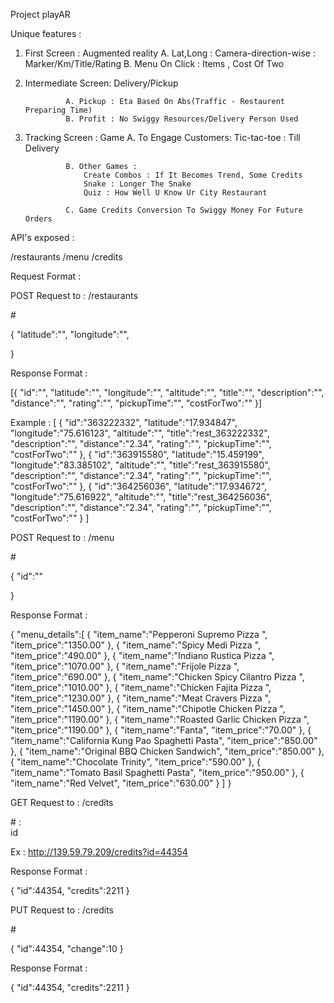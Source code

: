 Project playAR

Unique features : 

1. First Screen : Augmented reality 
               A. Lat,Long : Camera-direction-wise : Marker/Km/Title/Rating
               B. Menu On Click : Items , Cost Of Two

2. Intermediate Screen: Delivery/Pickup

				A. Pickup : Eta Based On Abs(Traffic - Restaurent Preparing Time)
                B. Profit : No Swiggy Resources/Delivery Person Used

3. Tracking Screen : Game 
				A. To Engage Customers: Tic-tac-toe : Till Delivery                 
                
                B. Other Games :
                    Create Combos : If It Becomes Trend, Some Credits
                    Snake : Longer The Snake
                  	Quiz : How Well U Know Ur City Restaurant

                C. Game Credits Conversion To Swiggy Money For Future Orders

API's exposed :

/restaurants
/menu
/credits


Request Format : 

POST Request to : /restaurants

#<post-params>

{
"latitude":"",
"longitude":"",


}

Response Format : 


[{
"id":"",
"latitude":"",
"longitude":"",
"altitude":"",
"title":"",
"description":"",
"distance":"",
"rating":"",
"pickupTime":"",
"costForTwo":""
}]

Example : 
[
{
"id":"363222332",
"latitude":"17.934847",
"longitude":"75.616123",
"altitude":"",
"title":"rest_363222332",
"description":"",
"distance":"2.34",
"rating":"",
"pickupTime":"",
"costForTwo":""
},
{
"id":"363915580",
"latitude":"15.459199",
"longitude":"83.385102",
"altitude":"",
"title":"rest_363915580",
"description":"",
"distance":"2.34",
"rating":"",
"pickupTime":"",
"costForTwo":""
},
{
"id":"364256036",
"latitude":"17.934672",
"longitude":"75.616922",
"altitude":"",
"title":"rest_364256036",
"description":"",
"distance":"2.34",
"rating":"",
"pickupTime":"",
"costForTwo":""
}
]


POST Request to : /menu

#<post-params>

{
"id":""




}

Response Format : 

{
"menu_details":[
{
"item_name":"Pepperoni Supremo Pizza ",
"item_price":"1350.00"
},
{
"item_name":"Spicy Medi Pizza ",
"item_price":"490.00"
},
{
"item_name":"Indiano Rustica Pizza ",
"item_price":"1070.00"
},
{
"item_name":"Frijole Pizza ",
"item_price":"690.00"
},
{
"item_name":"Chicken Spicy Cilantro Pizza ",
"item_price":"1010.00"
},
{
"item_name":"Chicken Fajita Pizza ",
"item_price":"1230.00"
},
{
"item_name":"Meat Cravers Pizza ",
"item_price":"1450.00"
},
{
"item_name":"Chipotle Chicken Pizza ",
"item_price":"1190.00"
},
{
"item_name":"Roasted Garlic Chicken Pizza ",
"item_price":"1190.00"
},
{
"item_name":"Fanta",
"item_price":"70.00"
},
{
"item_name":"California Kung Pao Spaghetti Pasta",
"item_price":"850.00"
},
{
"item_name":"Original BBQ Chicken Sandwich",
"item_price":"850.00"
},
{
"item_name":"Chocolate Trinity",
"item_price":"590.00"
},
{
"item_name":"Tomato Basil Spaghetti Pasta",
"item_price":"950.00"
},
{
"item_name":"Red Velvet",
"item_price":"630.00"
}
]
}

GET Request to : /credits

#<Get-params> :  
id

Ex : http://139.59.79.209/credits?id=44354



Response Format : 



{
"id":44354,
"credits":2211
}



PUT Request to : /credits

#<put-params>

{
"id":44354,
"change":10
}



Response Format : 



{
"id":44354,
"credits":2211
}

